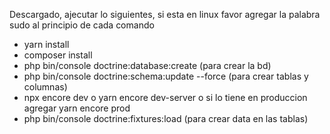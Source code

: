 
Descargado, ajecutar lo siguientes, si esta en linux favor agregar la palabra sudo al principio de cada comando
* yarn install
* composer install
* php bin/console doctrine:database:create (para crear la bd)
* php bin/console doctrine:schema:update --force (para crear tablas y  columnas)
* npx encore dev o yarn encore dev-server o si lo tiene en produccion agregar yarn encore prod
* php bin/console doctrine:fixtures:load (para crear data en las tablas)
